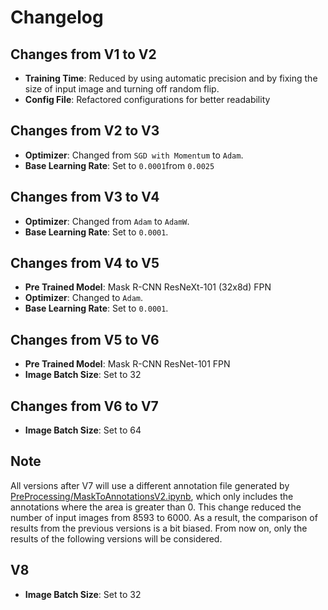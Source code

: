 # Changelog

## Changes from V1 to V2

- **Training Time**: Reduced by using automatic precision and by fixing the size of input image and turning off random flip.
- **Config File**: Refactored configurations for better readability

## Changes from V2 to V3

- **Optimizer**: Changed from `SGD with Momentum` to `Adam`.
- **Base Learning Rate**: Set to `0.0001`from `0.0025`

## Changes from V3 to V4

- **Optimizer**: Changed from `Adam` to `AdamW`.
- **Base Learning Rate**: Set to `0.0001`.

## Changes from V4 to V5

- **Pre Trained Model**:  Mask R-CNN ResNeXt-101 (32x8d) FPN
- **Optimizer**: Changed to `Adam`.
- **Base Learning Rate**: Set to `0.0001`.

## Changes from V5 to V6

- **Pre Trained Model**: Mask R-CNN ResNet-101 FPN
- **Image Batch Size**: Set to 32

## Changes from V6 to V7

- **Image Batch Size**: Set to 64

## Note

All versions after V7 will use a different annotation file generated by [PreProcessing/MaskToAnnotationsV2.ipynb](PreProcessing/MaskToAnnotationsV2.ipynb), which only includes the annotations where the area is greater than 0. This change reduced the number of input images from 8593 to 6000. As a result, the comparison of results from the previous versions is a bit biased. From now on, only the results of the following versions will be considered.

## V8

- **Image Batch Size**: Set to 32
